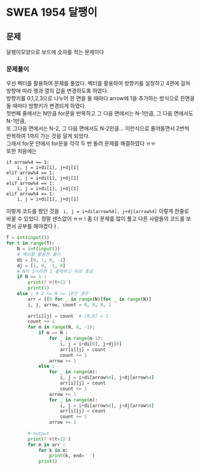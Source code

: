 # SWEA 1954 달팽이
## 문제
달팽이모양으로 보드에 숫자를 적는 문제이다

### 문제풀이
우선 벡터를 활용하여 문제를 풀었다. 벡터를 활용하여 방향키를 설정하고 4면에 걸쳐 방향에 따라 행과 열의 값을 변경하도록 하였다.  
방향키를 0,1,2,3으로 나누어 한 면을 돌 때마다 arrow에 1을 추가하는 방식으로 한면을 돌 때마다 방향키가 변경되게 하였다.  
첫번째 줄에서는 N만큼 for문을 반복하고 그 다음 면에서는 N-1만큼, 그 다음 면에서도 N-1만큼,   
또 그다음 면에서는 N-2, 그 다음 면에서도 N-2만큼... 이런식으로 줄어들면서 2번씩 반복하여 1까지 가는 것을 알게 되었다.  
그래서 for문 안에서 for문을 각각 두 번 돌려 문제를 해결하였다 ㅠㅠ  
또한 처음에는 
```
if arrow%4 == 1: 
    i, j = i+di[1], j+dj[1]
elif arrow%4 == 1: 
    i, j = i+di[1], j+dj[1]
elif arrow%4 == 1: 
    i, j = i+di[1], j+dj[1]
elif arrow%4 == 1: 
    i, j = i+di[1], j+dj[1]
```
이렇게 코드를 짰던 것을 ` i, j = i+di[arrow%4], j+dj[arrow%4]` 이렇게 한줄로 바꿀 수 있었다. 정말 센스없어 ㅠㅠ ! 좀 더 문제를 많이 풀고 다른 사람들의 코드를 보면서 공부를 해야겠다ㅏ. 
```python
T = int(input())
for t in range(T):
    N = int(input())
    # 백터를 활용한 풀이
    di = [0, 1, 0, -1]
    dj = [1, 0, -1, 0]
    # N이 1이라면 1 출력하고 바로 종료
    if N == 1 : 
        print(f'#{t+1}')
        print(1)
    else : # 2 <= N <= 10인 경우
        arr = [[0 for _ in range(N)]for _ in range(N)]
        i, j, arrow, count = 0, 0, 0, 1
        
        arr[i][j] = count  # [0,0] = 1
        count += 1
        for m in range(N, 0, -1):
            if m == N :
                for _ in range(m-1):
                    i, j = i+di[0], j+dj[0]
                    arr[i][j] = count
                    count += 1
                arrow += 1
            else :
                for _ in range(m):
                    i, j = i+di[arrow%4], j+dj[arrow%4]
                    arr[i][j] = count
                    count += 1
                arrow += 1
                for _ in range(m):
                    i, j = i+di[arrow%4], j+dj[arrow%4]
                    arr[i][j] = count
                    count += 1
                arrow += 1
 
        # output
        print(f'#{t+1}')
        for m in arr :
            for k in m:
                print(k, end=' ')
            print()
```